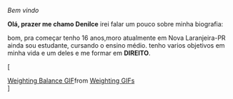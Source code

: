 _Bem vindo_

**Olá, prazer me chamo Denilce**
irei falar um pouco sobre minha biografia:

bom, pra começar tenho 16 anos,moro atualmente em Nova Laranjeira-PR
ainda sou estudante, cursando o ensino médio. tenho varios objetivos em minha vida e um deles e me formar em **DIREITO**.

[<div class="tenor-gif-embed" data-postid="13170076" data-share-method="host" data-aspect-ratio="1.19863" data-width="100%"><a href="https://tenor.com/view/weighting-balance-justice-gif-13170076">Weighting Balance GIF</a>from <a href="https://tenor.com/search/weighting-gifs">Weighting GIFs</a></div> <script type="text/javascript" async src="https://tenor.com/embed.js"></script>]





